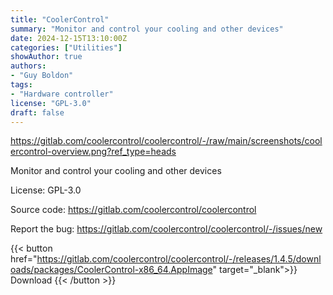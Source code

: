 ```yaml
---
title: "CoolerControl"
summary: "Monitor and control your cooling and other devices"
date: 2024-12-15T13:10:00Z
categories: ["Utilities"]
showAuthor: true
authors:
- "Guy Boldon"
tags: 
- "Hardware controller"
license: "GPL-3.0"
draft: false
---
```


https://gitlab.com/coolercontrol/coolercontrol/-/raw/main/screenshots/coolercontrol-overview.png?ref_type=heads

Monitor and control your cooling and other devices

License: GPL-3.0

Source code: <https://gitlab.com/coolercontrol/coolercontrol>

Report the bug: <https://gitlab.com/coolercontrol/coolercontrol/-/issues/new>  

{{< button href="https://gitlab.com/coolercontrol/coolercontrol/-/releases/1.4.5/downloads/packages/CoolerControl-x86_64.AppImage" target="_blank">}}
Download
{{< /button >}}